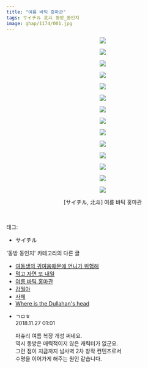```yaml
---
title: "여름 바틱 홍마관"
tags: サイチル 北斗 동방_동인지
image: ghap/1174/001.jpg
---
```

<div class="article">
<p style="text-align: center; clear: none; float: none;"><img src="{{ site.nasurl }}/ghap/1174/001.jpg"/></p>
<p style="text-align: center; clear: none; float: none;"><img src="{{ site.nasurl }}/ghap/1174/002.jpg"/></p>
<p style="text-align: center; clear: none; float: none;"><img src="{{ site.nasurl }}/ghap/1174/003.jpg"/></p>
<p style="text-align: center; clear: none; float: none;"><img src="{{ site.nasurl }}/ghap/1174/004.jpg"/></p>
<p style="text-align: center; clear: none; float: none;"><img src="{{ site.nasurl }}/ghap/1174/005.jpg"/></p>
<p style="text-align: center; clear: none; float: none;"><img src="{{ site.nasurl }}/ghap/1174/006.jpg"/></p>
<p style="text-align: center; clear: none; float: none;"><img src="{{ site.nasurl }}/ghap/1174/007.jpg"/></p>
<p style="text-align: center; clear: none; float: none;"><img src="{{ site.nasurl }}/ghap/1174/008.jpg"/></p>
<p style="text-align: center; clear: none; float: none;"><img src="{{ site.nasurl }}/ghap/1174/009.jpg"/></p>
<p style="text-align: center; clear: none; float: none;"><img src="{{ site.nasurl }}/ghap/1174/010.jpg"/></p>
<p style="text-align: center; clear: none; float: none;"><img src="{{ site.nasurl }}/ghap/1174/011.jpg"/></p>
<p style="text-align: center; clear: none; float: none;"><img src="{{ site.nasurl }}/ghap/1174/012.jpg"/></p>
<p style="text-align: center; clear: none; float: none;"><img src="{{ site.nasurl }}/ghap/1174/013.jpg"/></p>
<p style="text-align: center; clear: none; float: none;"><img src="{{ site.nasurl }}/ghap/1174/014.jpg"/></p>
<p style="text-align: center; clear: none; float: none;">[サイチル, 北斗] 여름 바틱 홍마관</p>
<p><br/></p>
</div><div class="tagTrail">
<p>태그: </p>
<ul>
<li>サイチル</li>
</ul>
</div><div class="another">
<p>'동방 동인지' 카테고리의 다른 글</p>
<ul>
<li><a href="/2016-07-28-ghap_1178">여동생의 귀여움때문에 언니가 위험해</a></li>
<li><a href="/2016-07-28-ghap_1176">먹고 자면 또 내일</a></li>
<li><a href="/2016-07-28-ghap_1174">여름 바틱 홍마관</a></li>
<li><a href="/2016-07-28-ghap_1173">감월야</a></li>
<li><a href="/2016-07-28-ghap_1172">사제</a></li>
<li><a href="/2016-07-28-ghap_1171">Where is the Dullahan's head</a></li>
</ul>
</div><div class="cb_module cb_fluid">
<div class="cb_wrt cb_profile">
<div class="comment">
<ul>
<li class="cb_thumb_off" id="comment15378967">
<div class="cb_comment_area">
<div class="cb_info_area">
<div class="cb_section">
<span class="cb_nick_name">ㄱㅁㅎ</span>
</div>
<div class="cb_section">
<span class="cb_date">2018.11.27 01:01 </span>
</div>
</div>
<div class="cb_dsc_comment">
<p class="cb_dsc">
											파츄리 여름 복장 개성 쩌네요.<br/>
역시 동방은 매력적이지 않은 캐릭터가 없군요.<br/>
그런 점이 지금까지 넘사벽 2차 창작 컨텐츠로서<br/>
수명을 이어가게 해주는 원인 같습니다.
										</p>
</div>
</div></li>
</ul>
</div>
</div><!-- commentList close -->
</div>
<br/>
<p id="refer"></p>
<br/>

